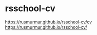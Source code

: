 # rsschool-cv

https://rusmurmur.github.io/rsschool-cv/cv  
https://rusmurmur.github.io/rsschool-cv/
